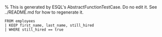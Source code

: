 % This is generated by ESQL's AbstractFunctionTestCase. Do no edit it. See ../README.md for how to regenerate it.

```esql
FROM employees
| KEEP first_name, last_name, still_hired
| WHERE still_hired == true
```
